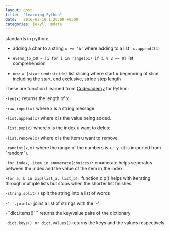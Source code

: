 ```yaml
---
layout: post
title:  "learning Python"
date:   2016-02-10 1:20:00 +0300
categories: jekyll update
---
```

standards in python:

- adding a char to a string ```x += 'A'``` where adding to a list ``` x.append(34)```

- ```evens_to_50 = [i for i in range(51) if i % 2 == 0]``` list comprehension

- ```new = [start:end:stride]``` list slicing where start = begenning of slice including the start, end exclusive, stride step length
  
These are function I learned from [Codecademy][code-cademy] for Python:

-```len(x)``` returns the length of x

-```raw_input(x)``` where x is a string message.

-```list.append(x)``` where x is the value being added.

-```list.pop(x)``` where x is the index u want to delete.

-```list.remove(x)``` where x is the item u want to remove.

-```randint(x,y)``` where  the range of the numbers is x - y. (it is imported from "random").

-```for index, item in enumerate(choices):``` enumerate helps seperates between the index and the value of the item in the index.

-```for a, b in zip(list_a, list_b):``` function zip() helps with iterating through multiple lists but stops when the shorter list finishes.

-```string.split()``` split the string into a list of words

-```'-'.join(x)``` joins a list of strings with the '-'

-``dict.items()``` returns the key/value pairs of the dictionary

-```dict.keys() or dict.values()``` returns the keys and the values respectively

[code-cademy]: https://www.codecademy.com
